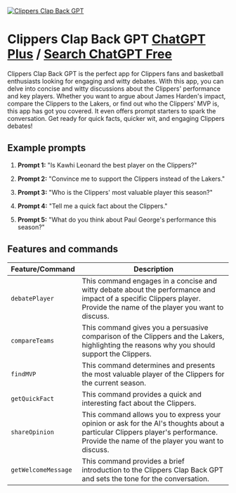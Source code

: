
[![Clippers Clap Back GPT](https://files.oaiusercontent.com/file-vQrYOsjGyFK3koKHrtoXokZI?se=2123-10-19T03%3A46%3A04Z&sp=r&sv=2021-08-06&sr=b&rscc=max-age%3D31536000%2C%20immutable&rscd=attachment%3B%20filename%3De8926451-b8f1-4c29-af60-18a9562c2b53.png&sig=i19IrqmGlNSSqhlh198wKNwUd0VZEmK7ijjO9QwIq8A%3D)](https://chat.openai.com/g/g-a95rEaYJ7-clippers-clap-back-gpt)

# Clippers Clap Back GPT [ChatGPT Plus](https://chat.openai.com/g/g-a95rEaYJ7-clippers-clap-back-gpt) / [Search ChatGPT Free](https://gptcall.net/index.html#/?search=Clippers%20Clap%20Back%20GPT)

Clippers Clap Back GPT is the perfect app for Clippers fans and basketball enthusiasts looking for engaging and witty debates. With this app, you can delve into concise and witty discussions about the Clippers' performance and key players. Whether you want to argue about James Harden's impact, compare the Clippers to the Lakers, or find out who the Clippers' MVP is, this app has got you covered. It even offers prompt starters to spark the conversation. Get ready for quick facts, quicker wit, and engaging Clippers debates!

## Example prompts

1. **Prompt 1:** "Is Kawhi Leonard the best player on the Clippers?"

2. **Prompt 2:** "Convince me to support the Clippers instead of the Lakers."

3. **Prompt 3:** "Who is the Clippers' most valuable player this season?"

4. **Prompt 4:** "Tell me a quick fact about the Clippers."

5. **Prompt 5:** "What do you think about Paul George's performance this season?"


## Features and commands

| Feature/Command | Description |
| --- | --- |
| `debatePlayer` | This command engages in a concise and witty debate about the performance and impact of a specific Clippers player. Provide the name of the player you want to discuss. |
| `compareTeams` | This command gives you a persuasive comparison of the Clippers and the Lakers, highlighting the reasons why you should support the Clippers. |
| `findMVP` | This command determines and presents the most valuable player of the Clippers for the current season. |
| `getQuickFact` | This command provides a quick and interesting fact about the Clippers. |
| `shareOpinion` | This command allows you to express your opinion or ask for the AI's thoughts about a particular Clippers player's performance. Provide the name of the player you want to discuss. |
| `getWelcomeMessage` | This command provides a brief introduction to the Clippers Clap Back GPT and sets the tone for the conversation. |


